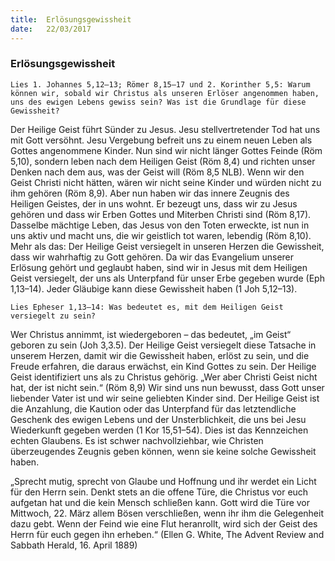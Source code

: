 ```yaml
---
title:  Erlösungsgewissheit
date:   22/03/2017
---
```


### Erlösungsgewissheit 

`Lies 1. Johannes 5,12–13; Römer 8,15–17 und 2. Korinther 5,5: Warum können wir, sobald wir Christus als unseren Erlöser angenommen haben, uns des ewigen Lebens gewiss sein? Was ist die Grundlage für diese Gewissheit?` 

Der Heilige Geist führt Sünder zu Jesus. Jesu stellvertretender Tod hat uns mit Gott versöhnt. Jesu Vergebung befreit uns zu einem neuen Leben als Gottes angenommene Kinder. Nun sind wir nicht länger Gottes Feinde (Röm 5,10), sondern leben nach dem Heiligen Geist (Röm 8,4) und richten unser Denken nach dem aus, was der Geist will (Röm 8,5 NLB). Wenn wir den Geist Christi nicht hätten, wären wir nicht seine Kinder und würden nicht zu ihm gehören (Röm 8,9). Aber nun haben wir das innere Zeugnis des Heiligen Geistes, der in uns wohnt. Er bezeugt uns, dass wir zu Jesus gehören und dass wir Erben Gottes und Miterben Christi sind (Röm 8,17). Dasselbe mächtige Leben, das Jesus von den Toten erweckte, ist nun in uns aktiv und macht uns, die wir geistlich tot waren, lebendig (Röm 8,10). Mehr als das: Der Heilige Geist versiegelt in unseren Herzen die Gewissheit, dass wir wahrhaftig zu Gott gehören. Da wir das Evangelium unserer Erlösung gehört und geglaubt haben, sind wir in Jesus mit dem Heiligen Geist versiegelt, der uns als Unterpfand für unser Erbe gegeben wurde (Eph 1,13–14). Jeder Gläubige kann diese Gewissheit haben (1 Joh 5,12–13). 

`Lies Epheser 1,13–14: Was bedeutet es, mit dem Heiligen Geist versiegelt zu sein?` 

Wer Christus annimmt, ist wiedergeboren – das bedeutet, „im Geist“ geboren zu sein (Joh 3,3.5). Der Heilige Geist versiegelt diese Tatsache in unserem Herzen, damit wir die Gewissheit haben, erlöst zu sein, und die Freude erfahren, die daraus erwächst, ein Kind Gottes zu sein. Der Heilige Geist identifiziert uns als zu Christus gehörig. „Wer aber Christi Geist nicht hat, der ist nicht sein.“ (Röm 8,9) Wir sind uns nun bewusst, dass Gott unser liebender Vater ist und wir seine geliebten Kinder sind. Der Heilige Geist ist die Anzahlung, die Kaution oder das Unterpfand für das letztendliche Geschenk des ewigen Lebens und der Unsterblichkeit, die uns bei Jesu Wiederkunft gegeben werden (1 Kor 15,51–54). Dies ist das Kennzeichen echten Glaubens. Es ist schwer nachvollziehbar, wie Christen überzeugendes Zeugnis geben können, wenn sie keine solche Gewissheit haben. 

„Sprecht mutig, sprecht von Glaube und Hoffnung und ihr werdet ein Licht für den Herrn sein. Denkt stets an die offene Türe, die Christus vor euch aufgetan hat und die kein Mensch schließen kann. Gott wird die Türe vor Mittwoch, 22. März allem Bösen verschließen, wenn ihr ihm die Gelegenheit dazu gebt. Wenn der Feind wie eine Flut heranrollt, wird sich der Geist des Herrn für euch gegen ihn erheben.“ (Ellen G. White, The Advent Review and Sabbath Herald, 16. April 1889) 